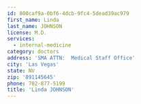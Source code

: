 ```yaml
---
id: 800caf9a-0bf6-4dcb-9fc4-5dead39ac979
first_name: Linda
last_name: JOHNSON
license: M.D.
services:
  - internal-medicine
category: doctors
address: 'SMA ATTN:  Medical Staff Office'
city: 'Las Vegas'
state: NV
zip: '891145645'
phone: 702-877-5199
title: 'Linda JOHNSON'
---
```

